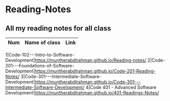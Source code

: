 # Reading-Notes

## All my reading notes for all class 

Num|Name of class|Link
-|-|-

1|Code-102---Intro-to-Software-Development|https://muntherabdlrahman.github.io/Reading-notes/
2|Code-201---Foundations-of-Software-Development|https://muntherabdlrahman.github.io/Code-201-Reading-Notes/ 
3|Code-301---Intermediate-Software-Development|https://muntherabdlrahman.github.io/Code-301---Intermediate-Software-Development/
4|Code 401 - Advanced Software Development|https://muntherabdlrahman.github.io/401-Readings-Notes/ 


